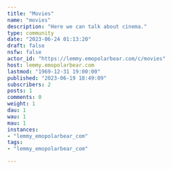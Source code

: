 ```yaml
---
title: "Movies" 
name: "movies"
description: "Here we can talk about cinema."
type: community
date: "2023-06-24 01:13:20"
draft: false
nsfw: false
actor_id: "https://lemmy.emopolarbear.com/c/movies"
host: lemmy.emopolarbear.com
lastmod: "1969-12-31 19:00:00"
published: "2023-06-19 18:49:09"
subscribers: 2
posts: 1
comments: 0
weight: 1
dau: 1
wau: 1
mau: 1
instances:
- "lemmy_emopolarbear_com"
tags: 
- "lemmy_emopolarbear_com"

---
```

